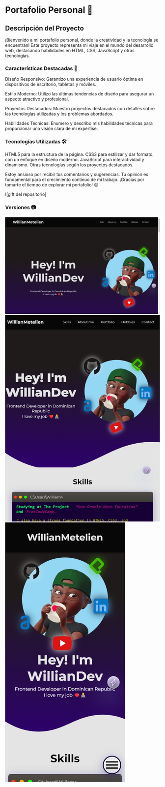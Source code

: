 
# Portafolio Personal 🚀
## Descripción del Proyecto

¡Bienvenido a mi portafolio personal, donde la creatividad y la tecnología se encuentran! Este proyecto representa mi viaje en el mundo del desarrollo web, destacando habilidades en HTML, CSS, JavaScript y otras tecnologías.

### Características Destacadas 🌟

Diseño Responsivo: Garantizo una experiencia de usuario óptima en dispositivos de escritorio, tabletas y móviles.

Estilo Moderno: Utilizo las últimas tendencias de diseño para asegurar un aspecto atractivo y profesional.

Proyectos Destacados: Muestro proyectos destacados con detalles sobre las tecnologías utilizadas y los problemas abordados.

Habilidades Técnicas: Enumero y describo mis habilidades técnicas para proporcionar una visión clara de mi expertise.

### Tecnologías Utilizadas 🛠️

HTML5 para la estructura de la página.
CSS3 para estilizar y dar formato, con un enfoque en diseño moderno.
JavaScript para interactividad y dinamismo.
Otras tecnologías según los proyectos destacados.


Estoy ansioso por recibir tus comentarios y sugerencias. Tu opinión es fundamental para el crecimiento continuo de mi trabajo. ¡Gracias por tomarte el tiempo de explorar mi portafolio! 😊

![gift del repositorio]

### Versiones  📷

![imagen de portafolio](/imgReadme/MacBook%20Pro-1706400975876.jpeg)
![imagen de portafolio-tablet](/imgReadme/iPad-1706400981568.jpeg)
![imagen de portafolio-movil](/imgReadme/iPhone%2012%20Pro-1706400985514.jpeg)

